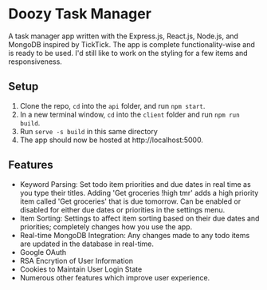 # Doozy Task Manager
A task manager app written with the Express.js, React.js, Node.js, and MongoDB inspired by TickTick. The app is complete functionality-wise and is ready to be used. I'd still like to work on the styling for a few items and responsiveness.
## Setup
1. Clone the repo, ```cd``` into the ```api``` folder, and run ```npm start```.
2. In a new terminal window, ```cd``` into the ```client``` folder and run ```npm run build```. 
3. Run ```serve -s build``` in this same directory
4. The app should now be hosted at http://localhost:5000.
## Features
- Keyword Parsing: Set todo item priorities and due dates in real time as you type their titles. Adding 'Get groceries !high tmr' adds a high priority item called 'Get groceries' that is due tomorrow. Can be enabled or disabled for either due dates or priorities in the settings menu.
- Item Sorting: Settings to affect item sorting based on their due dates and priorities; completely changes how you use the app.
- Real-time MongoDB Integration: Any changes made to any todo items are updated in the database in real-time.
- Google OAuth
- RSA Encrytion of User Information
- Cookies to Maintain User Login State
- Numerous other features which improve user experience.
